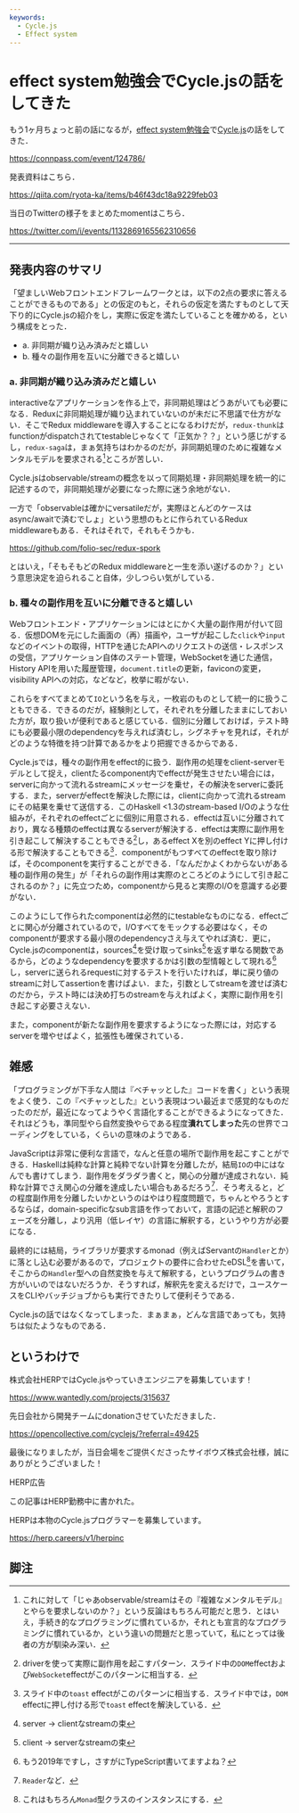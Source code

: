 ```yaml
---
keywords:
  - Cycle.js
  - Effect system
---
```


# effect system勉強会でCycle.jsの話をしてきた

もう1ヶ月ちょっと前の話になるが，[effect system勉強会](https://connpass.com/event/124786/)で[Cycle.js](https://cycle.js.org/)の話をしてきた．

https://connpass.com/event/124786/

発表資料はこちら．

https://qiita.com/ryota-ka/items/b46f43dc18a9229feb03

当日のTwitterの様子をまとめたmomentはこちら．

https://twitter.com/i/events/1132869165562310656

---

## 発表内容のサマリ

「望ましいWebフロントエンドフレームワークとは，以下の2点の要求に答えることができるものである」との仮定のもと，それらの仮定を満たすものとして天下り的にCycle.jsの紹介をし，実際に仮定を満たしていることを確かめる，という構成をとった．

- a. 非同期が織り込み済みだと嬉しい
- b. 種々の副作用を互いに分離できると嬉しい

### a. 非同期が織り込み済みだと嬉しい

interactiveなアプリケーションを作る上で，非同期処理はどうあがいても必要になる．Reduxに非同期処理が織り込まれていないのが未だに不思議で仕方がない．そこでRedux middlewareを導入することになるわけだが，`redux-thunk`はfunctionがdispatchされてtestableじゃなくて「正気か？？」という感じがするし，`redux-saga`は，まぁ気持ちはわかるのだが，非同期処理のために複雑なメンタルモデルを要求される[^1]ところが苦しい．

Cycle.jsはobservable/streamの概念を以って同期処理・非同期処理を統一的に記述するので，非同期処理が必要になった際に迷う余地がない．

一方で「observableは確かにversatileだが，実際ほとんどのケースはasync/awaitで済むでしょ」という思想のもとに作られているRedux middlewareもある．それはそれで，それもそうかも．

https://github.com/folio-sec/redux-spork

とはいえ，「そもそもどのRedux middlewareと一生を添い遂げるのか？」という意思決定を迫られること自体，少しつらい気がしている．

### b. 種々の副作用を互いに分離できると嬉しい

Webフロントエンド・アプリケーションにはとにかく大量の副作用が付いて回る．仮想DOMを元にした画面の（再）描画や，ユーザが起こした`click`や`input`などのイベントの取得，HTTPを通じたAPIへのリクエストの送信・レスポンスの受信，アプリケーション自体のステート管理，WebSocketを通じた通信，History APIを用いた履歴管理，`document.title`の更新，faviconの変更，visibility APIへの対応，などなど，枚挙に暇がない．

これらをすべてまとめて`IO`という名を与え，一枚岩のものとして統一的に扱うこともできる．できるのだが，経験則として，それぞれを分離したままにしておいた方が，取り扱いが便利であると感じている．個別に分離しておけば，テスト時にも必要最小限のdependencyを与えれば済むし，シグネチャを見れば，それがどのような特徴を持つ計算であるかをより把握できるからである．

Cycle.jsでは，種々の副作用をeffect的に扱う．副作用の処理をclient-serverモデルとして捉え，clientたるcomponent内でeffectが発生させたい場合には，serverに向かって流れるstreamにメッセージを乗せ，その解決をserverに委託する．また，serverがeffectを解決した際には，clientに向かって流れるstreamにその結果を乗せて送信する．このHaskell <1.3のstream-based I/Oのような仕組みが，それぞれのeffectごとに個別に用意される．effectは互いに分離されており，異なる種類のeffectは異なるserverが解決する．effectは実際に副作用を引き起こして解決することもできる[^3]し，あるeffect Xを別のeffect Yに押し付ける形で解決することもできる[^4]．componentがもつすべてのeffectを取り除けば，そのcomponentを実行することができる．「なんだかよくわからないがある種の副作用の発生」が「それらの副作用は実際のところどのようにして引き起こされるのか？」に先立つため，componentから見ると実際のI/Oを意識する必要がない．

このようにして作られたcomponentは必然的にtestableなものになる．effectごとに関心が分離されているので，I/Oすべてをモックする必要はなく，そのcomponentが要求する最小限のdependencyさえ与えてやれば済む．更に，Cycle.jsのcomponentは，sources[^5]を受け取ってsinks[^6]を返す単なる関数であるから，どのようなdependencyを要求するかは引数の型情報として現れる[^7]し，serverに送られるrequestに対するテストを行いたければ，単に戻り値のstreamに対してassertionを書けばよい．また，引数としてstreamを渡せば済むのだから，テスト時には決め打ちのstreamを与えればよく，実際に副作用を引き起こす必要さえない．

また，componentが新たな副作用を要求するようになった際には，対応するserverを増やせばよく，拡張性も確保されている．

## 雑感

「プログラミングが下手な人間は『ベチャッとした』コードを書く」という表現をよく使う．この『ベチャッとした』という表現はつい最近まで感覚的なものだったのだが，最近になってようやく言語化することができるようになってきた．それはどうも，準同型やら自然変換やらである程度**潰れてしまった**先の世界でコーディングをしている，くらいの意味のようである．

JavaScriptは非常に便利な言語で，なんと任意の場所で副作用を起こすことができる．Haskellは純粋な計算と純粋でない計算を分離したが，結局`IO`の中にはなんでも書けてしまう．副作用をダラダラ書くと，関心の分離が達成されない．純粋な計算でさえ関心の分離を達成したい場合もあるだろう[^8]．そう考えると，どの程度副作用を分離したいかというのはやはり程度問題で，ちゃんとやろうとするならば，domain-specificなsub言語を作っておいて，言語の記述と解釈のフェーズを分離し，より汎用（低レイヤ）の言語に解釈する，というやり方が必要になる．

最終的には結局，ライブラリが要求するmonad（例えばServantの`Handler`とか）に落とし込む必要があるので，プロジェクトの要件に合わせたeDSL[^9]を書いて，そこからの`Handler`型への自然変換を与えて解釈する，というプログラムの書き方がいいのではないだろうか．そうすれば，解釈先を変えるだけで，ユースケースをCLIやバッチジョブからも実行できたりして便利そうである．

Cycle.jsの話ではなくなってしまった．まぁまぁ，どんな言語であっても，気持ちは似たようなものである．

## というわけで

株式会社HERPではCycle.jsやっていきエンジニアを募集しています！

https://www.wantedly.com/projects/315637

先日会社から開発チームにdonationさせていただきました．

https://opencollective.com/cyclejs/?referral=49425

最後になりましたが，当日会場をご提供くださったサイボウズ株式会社様，誠にありがとうございました！

HERP広告

この記事はHERP勤務中に書かれた。

HERPは本物のCycle.jsプログラマーを募集しています。

https://herp.careers/v1/herpinc

## 脚注

[^1]: これに対して「じゃあobservable/streamはその『複雑なメンタルモデル』とやらを要求しないのか？」という反論はもちろん可能だと思う．とはいえ，手続き的なプログラミングに慣れているか，それとも宣言的なプログラミングに慣れているか，という違いの問題だと思っていて，私にとっては後者の方が馴染み深い．
[^2]: 最近だと，CIでのビルドが通るとfaviconが変わるものも多い．
[^3]: driverを使って実際に副作用を起こすパターン．スライド中の`DOM`effectおよび`WebSocket`effectがこのパターンに相当する．
[^4]: スライド中の`toast` effectがこのパターンに相当する．スライド中では，`DOM` effectに押し付ける形で`toast` effectを解決している．
[^5]: server -> clientなstreamの束
[^6]: client -> serverなstreamの束
[^7]: もう2019年ですし，さすがにTypeScript書いてますよね？
[^8]: `Reader`など．
[^9]: これはもちろん`Monad`型クラスのインスタンスにする．
